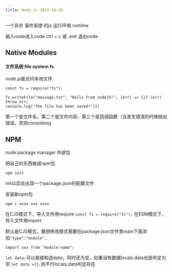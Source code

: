 ```yaml
---
title: Node.js 2023-10-20
---
```

一个异步 事件驱使  的js 运行环境 runtime

输入node进入node
ctrl + c 或 .exit 退出node

## Native Modules

#### 文件系统 file system fs

node.js能访问本地文件

```
const fs = require("fs");

fs.writeFile("message.txt", "Hello from nodeJS!", (err) => {if (err) throw err;
console.log("The file has been saved!")})
```
第一个是文件名，第二个是文件内容，第三个是回调函数（当发生错误的时候抛出错误，否则consolelog

## NPM
node package manager
外部包

把自己的东西做成npm包
```
npm init
```
init以后会出现一个package.json的配置文件

安装新npm包
```
npm i xxxx xxx xxxx
```

在CJS模式下，导入文件用require `const fs = require("fs");`
在ESM模式下，导入文件用import

默认是CJS模式，要想修改模式需要在package.json文件里main下面添加`"type":"module",`

```
import xxx from "module-name";
```

`let data;`可以直接构造data，同时还为空，如果没有数据locals.data也是判定为空
`let data ={};`则不行locals.data判定存在
